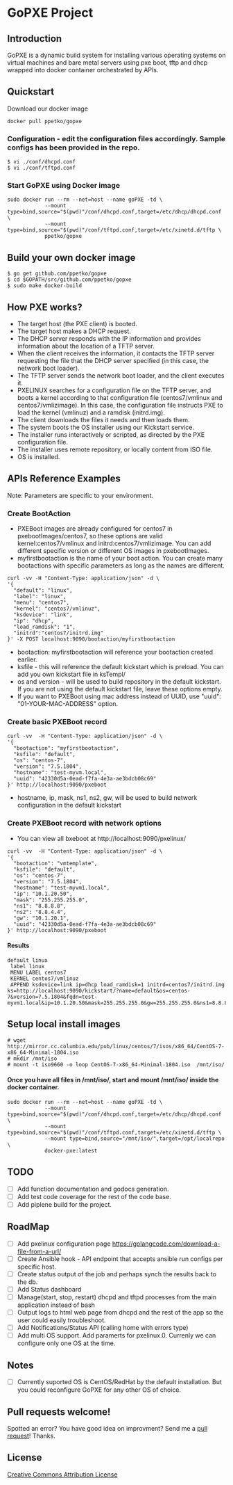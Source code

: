 # GoPXE Project

## Introduction
GoPXE is a dynamic build system for installing various operating systems on virtual machines and bare metal servers using pxe boot, tftp and dhcp wrapped into docker container orchestrated by APIs. 

## Quickstart

Download our docker image 

```
docker pull ppetko/gopxe

```

### Configuration - edit the configuration files accordingly. Sample configs has been provided in the repo. 

```
$ vi ./conf/dhcpd.conf 
$ vi ./conf/tftpd.conf 

```

### Start GoPXE using Docker image 

```
sudo docker run --rm --net=host --name goPXE -td \
            --mount type=bind,source="$(pwd)"/conf/dhcpd.conf,target=/etc/dhcp/dhcpd.conf \
            --mount type=bind,source="$(pwd)"/conf/tftpd.conf,target=/etc/xinetd.d/tftp \
            ppetko/gopxe
```

## Build your own docker image 

```
$ go get github.com/ppetko/gopxe
$ cd $GOPATH/src/github.com/ppetko/gopxe
$ sudo make docker-build

```

## How PXE works?

* The target host (the PXE client) is booted.
* The target host makes a DHCP request.
* The DHCP server responds with the IP information and provides information about the location of a TFTP server.
* When the client receives the information, it contacts the TFTP server requesting the file that the DHCP server specified (in this case, the network boot loader).
* The TFTP server sends the network boot loader, and the client executes it.
* PXELINUX searches for a configuration file on the TFTP server, and boots a kernel according to that configuration file (centos7/vmlinux and centos7/vmlizimage). In this case, the configuration file instructs PXE to load the kernel (vmlinuz) and a ramdisk (initrd.img).
* The client downloads the files it needs and then loads them.
* The system boots the OS installer using our Kickstart service.
* The installer runs interactively or scripted, as directed by the PXE configuration file.
* The installer uses remote repository, or locally content from ISO file.
* OS is installed.

## APIs Reference Examples

Note: Parameters are specific to your environment.

### Create BootAction

* PXEBoot images are already configured for centos7 in pxebootImages/centos7, so these options are valid kernel:centos7/vmlinux and initrd:centos7/vmlizimage. You can add different specific version or different OS images in pxebootImages. 
* myfirstbootaction is the name of your boot action. You can create many bootactions with specific parameters as long as the names are different. 

```
curl -vv -H "Content-Type: application/json" -d \
'{
  "default": "linux",
  "label": "linux",
  "menu": "centos7",
  "kernel": "centos7/vmlinuz",
  "ksdevice": "link",
  "ip": "dhcp",
  "load_ramdisk": "1",
  "initrd":"centos7/initrd.img"
}' -X POST localhost:9090/bootaction/myfirstbootaction

```

* bootaction: myfirstbootaction will reference your bootaction created earlier. 
* ksfile - this will reference the default kickstart which is preload. You can add you own kickstart file in ksTempl/
* os and version - will be used to build repository in the default kickstart. If you are not using the default kickstart file, leave these options empty.  
* If you want to PXEBoot using mac address instead of UUID, use "uuid": "01-YOUR-MAC-ADDRESS" option.

### Create basic PXEBoot record 

```
curl -vv  -H "Content-Type: application/json" -d \
'{
  "bootaction": "myfirstbootaction",
  "ksfile": "default",
  "os": "centos-7",
  "version": "7.5.1804",
  "hostname": "test-myvm.local",
  "uuid": "42330d5a-0ead-f7fa-4e3a-ae3bdcb08c69"
}' http://localhost:9090/pxeboot

```

* hostname, ip, mask, ns1, ns2, gw, will be used to build network configuration in the default kickstart

### Create PXEBoot record with network options 

* You can view all bxeboot at http://localhost:9090/pxelinux/

```
curl -vv  -H "Content-Type: application/json" -d \
'{
  "bootaction": "vmtemplate",
  "ksfile": "default",
  "os": "centos-7",
  "version": "7.5.1804",
  "hostname": "test-myvm1.local",
  "ip": "10.1.20.50",
  "mask": "255.255.255.0",
  "ns1": "8.8.8.8",
  "ns2": "8.8.4.4",
  "gw": "10.1.20.1",
  "uuid": "42330d5a-0ead-f7fa-4e3a-ae3bdcb08c69"
}' http://localhost:9090/pxeboot

```

#### Results

```
default linux
 label linux
 MENU LABEL centos7
 KERNEL centos7/vmlinuz
 APPEND ksdevice=link ip=dhcp load_ramdisk=1 initrd=centos7/initrd.img ks=http://localhost:9090/kickstart/?name=default&os=centos-7&version=7.5.1804&fqdn=test-myvm1.local&ip=10.1.20.50&mask=255.255.255.0&gw=255.255.255.0&ns1=8.8.8.8&ns2=8.8.4.4

```

## Setup local install images 

```
# wget http://mirror.cc.columbia.edu/pub/linux/centos/7/isos/x86_64/CentOS-7-x86_64-Minimal-1804.iso
# mkdir /mnt/iso
# mount -t iso9660 -o loop CentOS-7-x86_64-Minimal-1804.iso  /mnt/iso/

```

#### Once you have all files in /mnt/iso/, start and mount /mnt/iso/ inside the docker container. 

```
sudo docker run --rm --net=host --name goPXE -td \
            --mount type=bind,source="$(pwd)"/conf/dhcpd.conf,target=/etc/dhcp/dhcpd.conf \
            --mount type=bind,source="$(pwd)"/conf/tftpd.conf,target=/etc/xinetd.d/tftp \
            --mount type=bind,source="/mnt/iso/",target=/opt/localrepo \
            docker-pxe:latest
```

## TODO
- [ ] Add function documentation and godocs generation.
- [ ] Add test code coverage for the rest of the code base.
- [ ] Add piplene build for the project.

## RoadMap
- [ ] Add pxelinux configuration page https://golangcode.com/download-a-file-from-a-url/
- [ ] Create Ansible  hook - API endpoint that accepts ansible run configs per specific host. 
- [ ] Create status output of the job and perhaps synch the results back to the db. 
- [ ] Add Status dashboard
- [ ] Manage(start, stop, restart) dhcpd and tftpd processes from the main application instead of bash 
- [ ] Output logs to html web page from dhcpd and the rest of the app so the user could easily troubleshoot.
- [ ] Add Notifications/Status API (calling home with errors type)
- [ ] Add multi OS support. Add paramerts for pxelinux.0. Currenly we can configure only one OS at the time. 

## Notes
- [ ] Currently suported OS is CentOS/RedHat by the default installation. But you could reconfigure GoPXE for any other OS of choice. 

## Pull requests welcome!
Spotted an error? You have good idea on improvment? Send me a [pull request](github.com/ppetko/gopxe/pulls)! Thanks. 

## License
[Creative Commons Attribution License](http://creativecommons.org/licenses/by/2.0/)
